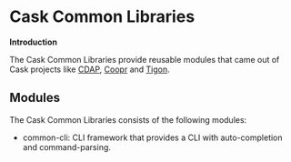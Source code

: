# Cask Common Libraries

**Introduction**

The Cask Common Libraries provide reusable modules that came out of Cask projects
like [CDAP](https://github.com/caskdata/cdap), [Coopr](https://github.com/caskdata/coopr) and [Tigon](https://github.com/caskdata/tigon).

## Modules

The Cask Common Libraries consists of the following modules:
* common-cli: CLI framework that provides a CLI with auto-completion and command-parsing.

